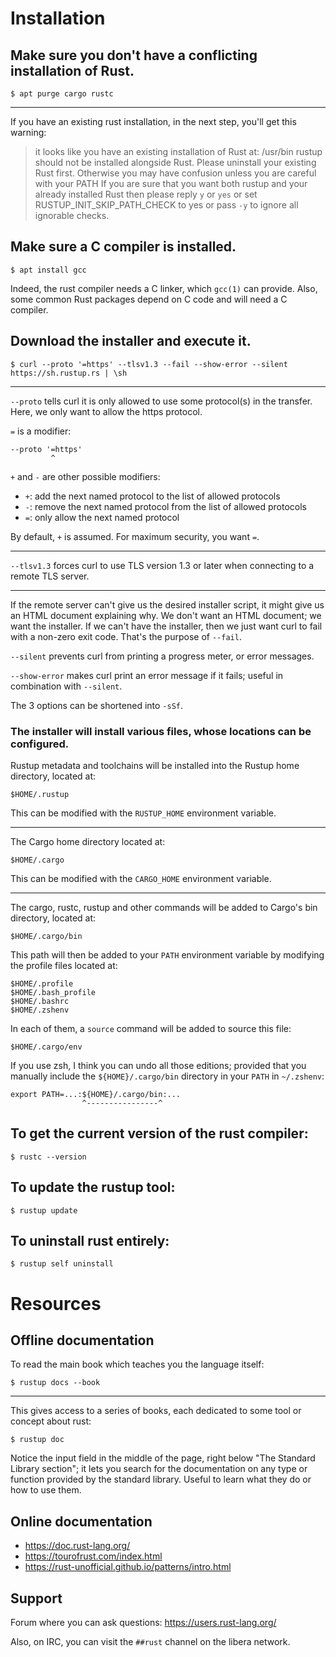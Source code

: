 # Installation
## Make sure you don't have a conflicting installation of Rust.

    $ apt purge cargo rustc

---

If you have an existing rust installation, in the next step, you'll get this warning:

   > it looks like you have an existing installation of Rust at:
   > /usr/bin
   > rustup should not be installed alongside Rust. Please uninstall your existing Rust first.
   > Otherwise you may have confusion unless you are careful with your PATH
   > If you are sure that you want both rustup and your already installed Rust
   > then please reply `y` or `yes` or set RUSTUP_INIT_SKIP_PATH_CHECK to yes
   > or pass `-y` to ignore all ignorable checks.

## Make sure a C compiler is installed.

    $ apt install gcc

Indeed, the rust compiler needs a C linker, which `gcc(1)` can provide.
Also, some common Rust packages depend on C code and will need a C compiler.

##
## Download the installer and execute it.

    $ curl --proto '=https' --tlsv1.3 --fail --show-error --silent https://sh.rustup.rs | \sh

---

`--proto` tells curl it is only allowed to use some protocol(s) in the transfer.
Here, we only want to allow the https protocol.

`=` is a modifier:

    --proto '=https'
             ^

`+` and `-` are other possible modifiers:

   - `+`: add the next named protocol to the list of allowed protocols
   - `-`: remove the next named protocol from the list of allowed protocols
   - `=`: only allow the next named protocol

By default, `+` is assumed.
For maximum security, you want `=`.

---

`--tlsv1.3` forces  curl to use  TLS version 1.3 or  later when connecting  to a
remote TLS server.

---

If the remote server  can't give us the desired installer  script, it might give
us an HTML document explaining why.  We don't want an HTML document; we want the
installer.
If we can't have  the installer, then we just want curl to  fail with a non-zero
exit code.  That's the purpose of `--fail`.

`--silent` prevents curl from printing a progress meter, or error messages.

`--show-error`  makes  curl print  an  error  message  if  it fails;  useful  in
combination with `--silent`.

The 3 options can be shortened into `-sSf`.

### The installer will install various files, whose locations can be configured.

Rustup metadata and toolchains will be installed into the Rustup home directory, located at:

    $HOME/.rustup

This can be modified with the `RUSTUP_HOME` environment variable.

---

The Cargo home directory located at:

    $HOME/.cargo

This can be modified with the `CARGO_HOME` environment variable.

---

The  cargo, rustc,  rustup  and other  commands  will be  added  to Cargo's  bin
directory, located at:

    $HOME/.cargo/bin

This path  will then be added  to your `PATH` environment  variable by modifying
the profile files located at:

    $HOME/.profile
    $HOME/.bash_profile
    $HOME/.bashrc
    $HOME/.zshenv

In each of them, a `source` command will be added to source this file:

    $HOME/.cargo/env

If  you  use zsh,  I  think  you can  undo  all  those editions;  provided  that
you  manually  include the  `${HOME}/.cargo/bin`  directory  in your  `PATH`  in
`~/.zshenv`:

    export PATH=...:${HOME}/.cargo/bin:...
                    ^----------------^

##
## To get the current version of the rust compiler:

    $ rustc --version

## To update the rustup tool:

    $ rustup update

## To uninstall rust entirely:

    $ rustup self uninstall

##
# Resources
## Offline documentation

To read the main book which teaches you the language itself:

    $ rustup docs --book

---

This gives access to  a series of books, each dedicated to  some tool or concept
about rust:

    $ rustup doc

Notice the  input field  in the middle  of the page,  right below  "The Standard
Library  section"; it  lets you  search  for the  documentation on  any type  or
function provided by the standard library.  Useful  to learn what they do or how
to use them.

## Online documentation

- <https://doc.rust-lang.org/>
- <https://tourofrust.com/index.html>
- <https://rust-unofficial.github.io/patterns/intro.html>

## Support

Forum where you can ask questions: <https://users.rust-lang.org/>

Also, on IRC, you can visit the `##rust` channel on the libera network.
